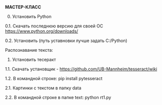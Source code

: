 **МАСТЕР-КЛАСС**

0. Установить Python

0.1. Скачать последнюю версию для своей ОС https://www.python.org/downloads/

0.2. Установить (путь уставновки лучше задать C:/Python)

Распознавание текста:

1. Установить тесеракт

1.1. Скачать установщик - https://github.com/UB-Mannheim/tesseract/wiki

1.2. В командной строке: pip install pytesseract

2.1. Картинки с текстом в папку data

2.2. В командной строке в папке text: python rt1.py
